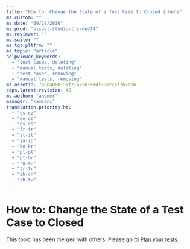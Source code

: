 ```yaml
---
title: "How to: Change the State of a Test Case to Closed | hehe"
ms.custom: ""
ms.date: "09/28/2016"
ms.prod: "visual-studio-tfs-dev14"
ms.reviewer: ""
ms.suite: ""
ms.tgt_pltfrm: ""
ms.topic: "article"
helpviewer_keywords: 
  - "test cases, deleting"
  - "manual tests, deleting"
  - "test cases, removing"
  - "manual tests, removing"
ms.assetid: 746ba098-59f2-425b-994f-6e2caf7b76b6
caps.latest.revision: 45
ms.author: "ahomer"
manager: "kamrani"
translation.priority.ht: 
  - "cs-cz"
  - "de-de"
  - "es-es"
  - "fr-fr"
  - "it-it"
  - "ja-jp"
  - "ko-kr"
  - "pl-pl"
  - "pt-br"
  - "ru-ru"
  - "tr-tr"
  - "zh-cn"
  - "zh-tw"
---
```

# How to: Change the State of a Test Case to Closed
This topic has been merged with others. Please go to [Plan your tests](../test/planning-manual-tests-using-the-web-portal.md).